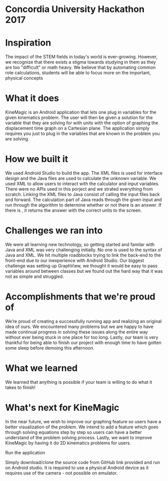 # Concordia University Hackathon 2017

# Inspiration
The impact of the STEM fields in today's world is ever-growing. However, we recognize that there exists a stigma towards studying in them as they are too "difficult" or math heavy. We believe that by automating common rote calculations, students will be able to focus more on the important, physical concepts

# What it does

KineMagic is an Android application that lets one plug in variables for the given kinematics problem. The user will then be given a solution for the variable that they are solving for with units with the option of graphing the displacement time graph on a Cartesian plane. The application simply requires you just to plug in the variables that are known in the problem you are solving. 

# How we built it

We used Android Studio to build the app. The XML files is used for interface design and the Java files are used to calculate the unknown variable. We used XML to allow users to interact with the calculator and input variables. There were no APIs used in this porject and we strated everything from scratch. Linking the XML files to Java consist of calling the input files back and forward. The calculation part of Java reads through the given input and run through the algorithm to determine whether or not there is an answer. If there is , it returns the answer with the correct units to the screen. 


# Challenges we ran into

We were all learning new technology, so getting started and familar with Java and XML was very challenging initially. No one is used to the syntax of Java and XML. We hit multiple roadblocks trying to link the back-end to the front-end due to our inexperience with Android Studio. Our biggest challenge was setting up GraphView, we thought it would be easy to pass variables around between classes but we found out the hard way that it was not as simple and struggled.


# Accomplishments that we're proud of

We’re proud of creating a successfully running app and realizing an original idea of ours. We encountered many problems but we are happy to have made continual progress in solving these issues along the entire way without ever being stuck in one place for too long. Lastly, our team is very thankful for being able to finish our project with enough time to have gotten some sleep before demoing this afternoon.

# What we learned

We learned that anything is possible if your team is willing to do what it takes to finish!

# What's next for KineMagic

In the near future, we wish to improve our graphing feature so users have a better visualization of the problem. We intend to add a feature which goes through solving equations step by step so users can have a better understand of the problem solving process. Lastly, we want to improve KineMagic by having it do 2D kinematics problems for users.

Run the application

Simply download/clone the source code from GitHub link provided and run on Android studio. It is required to use a physical Android device as it requires use of the camera - not possible on emulator.
